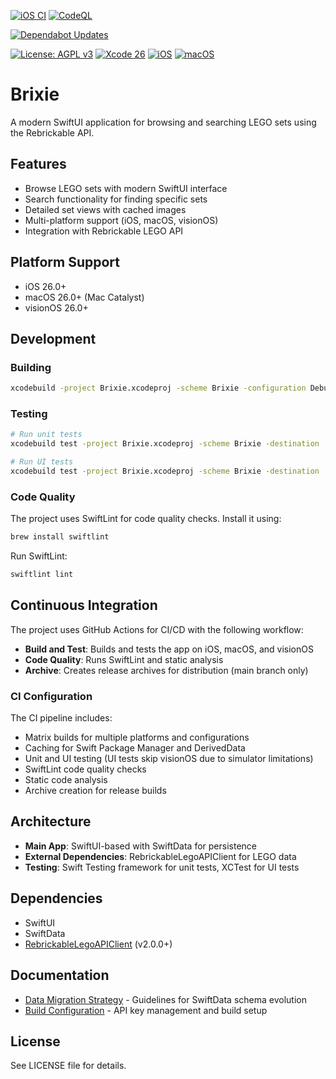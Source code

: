 [![iOS CI](https://github.com/mpwg/Brixie-Apple/actions/workflows/ci.yml/badge.svg)](https://github.com/mpwg/Brixie-Apple/actions/workflows/ci.yml)
[![CodeQL](https://github.com/mpwg/Brixie-Apple/actions/workflows/github-code-scanning/codeql/badge.svg)](https://github.com/mpwg/Brixie-Apple/actions/workflows/github-code-scanning/codeql)

[![Dependabot Updates](https://github.com/mpwg/Brixie-Apple/actions/workflows/dependabot/dependabot-updates/badge.svg)](https://github.com/mpwg/Brixie-Apple/actions/workflows/dependabot/dependabot-updates)

[![License: AGPL v3](https://img.shields.io/badge/License-AGPL_v3-blue.svg)](https://www.gnu.org/licenses/agpl-3.0)
[![Xcode 26](https://img.shields.io/badge/Xcode-26-orange.svg?logo=xcode&logoColor=f5f5f5)](https://swift.org)
[![iOS](https://img.shields.io/badge/iOS-26+-lightgrey.svg?logo=apple)](https://developer.apple.com)
[![macOS](https://img.shields.io/badge/macOS-26+-lightgrey.svg?logo=apple)](https://developer.apple.com)

# Brixie

A modern SwiftUI application for browsing and searching LEGO sets using the Rebrickable API.

## Features

- Browse LEGO sets with modern SwiftUI interface
- Search functionality for finding specific sets
- Detailed set views with cached images
- Multi-platform support (iOS, macOS, visionOS)
- Integration with Rebrickable LEGO API

## Platform Support

- iOS 26.0+
- macOS 26.0+ (Mac Catalyst)
- visionOS 26.0+

## Development

### Building

```bash
xcodebuild -project Brixie.xcodeproj -scheme Brixie -configuration Debug build
```

### Testing

```bash
# Run unit tests
xcodebuild test -project Brixie.xcodeproj -scheme Brixie -destination 'platform=iOS Simulator,name=iPhone 15'

# Run UI tests
xcodebuild test -project Brixie.xcodeproj -scheme Brixie -destination 'platform=iOS Simulator,name=iPhone 15' -only-testing:BrixieUITests
```

### Code Quality

The project uses SwiftLint for code quality checks. Install it using:

```bash
brew install swiftlint
```

Run SwiftLint:

```bash
swiftlint lint
```

## Continuous Integration

The project uses GitHub Actions for CI/CD with the following workflow:

- **Build and Test**: Builds and tests the app on iOS, macOS, and visionOS
- **Code Quality**: Runs SwiftLint and static analysis
- **Archive**: Creates release archives for distribution (main branch only)

### CI Configuration

The CI pipeline includes:

- Matrix builds for multiple platforms and configurations
- Caching for Swift Package Manager and DerivedData
- Unit and UI testing (UI tests skip visionOS due to simulator limitations)
- SwiftLint code quality checks
- Static code analysis
- Archive creation for release builds

## Architecture

- **Main App**: SwiftUI-based with SwiftData for persistence
- **External Dependencies**: RebrickableLegoAPIClient for LEGO data
- **Testing**: Swift Testing framework for unit tests, XCTest for UI tests

## Dependencies

- SwiftUI
- SwiftData
- [RebrickableLegoAPIClient](https://github.com/mpwg/Rebrickable-swift) (v2.0.0+)

## Documentation

- [Data Migration Strategy](MIGRATION.md) - Guidelines for SwiftData schema evolution
- [Build Configuration](BUILD_CONFIGURATION.md) - API key management and build setup

## License

See LICENSE file for details.
